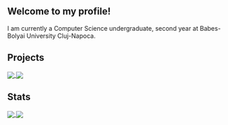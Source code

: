 ## Welcome to my profile!

I am currently a Computer Science undergraduate, second year at Babes-Bolyai University Cluj-Napoca.

## Projects
<a href = "https://github.com/spathula/UBB">
  <img src = "https://github-readme-stats.vercel.app/api/pin/?username=spathula&repo=UBB&theme=dark" align = "center" />
</a>
<a href = "https://github.com/spathula/atelierul_digital">
    <img src = "https://github-readme-stats.vercel.app/api/pin/?username=spathula&repo=atelierul_digital&theme=dark" align = "center" />
</a>

## Stats
<a href = "https://github.com/spathula?tab=repositories">
  <img src = "https://github-readme-stats.vercel.app/api?username=spathula&count_private=true&show_icons=true&theme=dark&hide=stars,contribs" align = "center" />
</a>

<a href = "https://github.com/spathula?tab=repositories">
  <img src = "https://github-readme-stats.vercel.app/api/top-langs/?username=spathula&langs_count=10&theme=dark&layout=compact" align = "center" />
</a>
